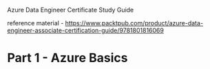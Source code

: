 Azure Data Engineer Certificate Study Guide

reference material - https://www.packtpub.com/product/azure-data-engineer-associate-certification-guide/9781801816069

# Part 1 - Azure Basics